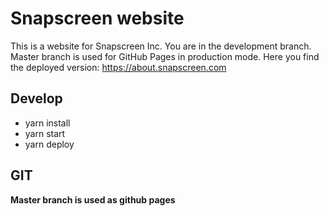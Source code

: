 # Snapscreen website

This is a website for Snapscreen Inc.
You are in the development branch. Master branch is used for GitHub Pages in production mode.
Here you find the deployed version: https://about.snapscreen.com

## Develop

- yarn install
- yarn start
- yarn deploy

## GIT

**Master branch is used as github pages**
